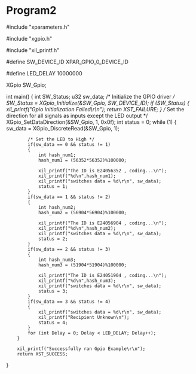 Program2
=========================



#include "xparameters.h"

#include "xgpio.h"

#include "xil_printf.h"

#define SW_DEVICE_ID  XPAR_GPIO_0_DEVICE_ID

#define LED_DELAY     10000000

XGpio SW_Gpio;

int main() {
	int SW_Status;
	u32 sw_data;
	/* Initialize the GPIO driver */
	SW_Status = XGpio_Initialize(&SW_Gpio, SW_DEVICE_ID);
	if (SW_Status) {
		xil_printf("Gpio Initialization Failed\r\n");
		return XST_FAILURE;
	}
	/* Set the direction for all signals as inputs except the LED output */
	XGpio_SetDataDirection(&SW_Gpio, 1, 0x0f);
	int status = 0;
	while (1) {
			sw_data = XGpio_DiscreteRead(&SW_Gpio, 1);

			/* Set the LED to High */
			if(sw_data == 0 && status != 1)
			{	
				int hash_num1;
				hash_num1 = (56352*56352)%100000;
				
				xil_printf("The ID is E24056352 , coding...\n");
				xil_printf("%d\n",hash_num1);
				xil_printf("switches data = %d\r\n", sw_data);
				status = 1;
			}
			if(sw_data == 1 && status != 2)
			{
				int hash_num2;
				hash_num2 = (56904*56904)%100000;
				
				xil_printf("The ID is E24056904 , coding...\n");
				xil_printf("%d\n",hash_num2);
				xil_printf("switches data = %d\r\n", sw_data);
				status = 2;
			}
			if(sw_data == 2 && status != 3)
			{
				int hash_num3;
				hash_num3 = (51904*51904)%100000;
				
				xil_printf("The ID is E24051904 , coding...\n");
				xil_printf("%d\n",hash_num3);
				xil_printf("switches data = %d\r\n", sw_data);
				status = 3;
			}
			if(sw_data == 3 && status != 4)
			{
				xil_printf("switches data = %d\r\n", sw_data);
				xil_printf("Recipient Unknown\n");
				status = 4;
			}
			for (int Delay = 0; Delay < LED_DELAY; Delay++);
		}

		xil_printf("Successfully ran Gpio Example\r\n");
		return XST_SUCCESS;
}
